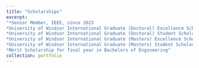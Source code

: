 ```yaml
---
title: "Scholarships"
excerpt:
"*Senior Member, IEEE, since 2023
*University of Windsor International Graduate (Doctoral) Excellence Scholarship
*University of Windsor International Graduate (Doctoral) Student Scholarship
*University of Windsor International Graduate (Masters) Excellence Scholarship
*University of Windsor International Graduate (Masters) Student Scholarship
*Merit Scholarship for final year in Bachelors of Engineering"
collection: portfolio
---
```




